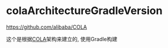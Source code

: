 # colaArchitectureGradleVersion
https://github.com/alibaba/COLA

这个是根据[COLA](https://github.com/alibaba/COLA)架构来建立的, 使用Gradle构建
